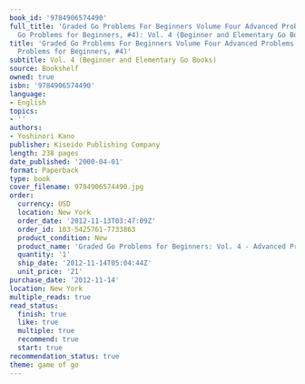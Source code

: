 ```yaml
---
book_id: '9784906574490'
full_title: 'Graded Go Problems For Beginners Volume Four Advanced Problems (Graded
  Go Problems for Beginners, #4): Vol. 4 (Beginner and Elementary Go Books)'
title: 'Graded Go Problems For Beginners Volume Four Advanced Problems (Graded Go
  Problems for Beginners, #4)'
subtitle: Vol. 4 (Beginner and Elementary Go Books)
source: Bookshelf
owned: true
isbn: '9784906574490'
language:
- English
topics:
- ''
authors:
- Yoshinori Kano
publisher: Kiseido Publishing Company
length: 238 pages
date_published: '2000-04-01'
format: Paperback
type: book
cover_filename: 9784906574490.jpg
order:
  currency: USD
  location: New York
  order_date: '2012-11-13T03:47:09Z'
  order_id: 103-5425761-7733863
  product_condition: New
  product_name: 'Graded Go Problems for Beginners: Vol. 4 - Advanced Problems'
  quantity: '1'
  ship_date: '2012-11-14T05:04:44Z'
  unit_price: '21'
purchase_date: '2012-11-14'
location: New York
multiple_reads: true
read_status:
  finish: true
  like: true
  multiple: true
  recommend: true
  start: true
recommendation_status: true
theme: game of go
---
```


